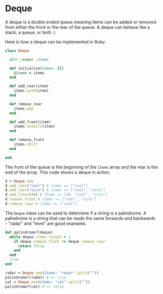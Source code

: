 # Deque

A deque is a double ended queue meaning items can be added or removed from either the front or the rear of the queue.  A deque can behave like a stack, a queue, or both :)

Here is how a deque can be implemented in Ruby:

```ruby
class Deque

  attr_reader :items

  def initialize(items: [])
    @items = items
  end

  def add_rear(item)
    items.push(item)
  end

  def remove_rear
    items.pop
  end

  def add_front(item)
    items.unshift(item)
  end

  def remove_front
    items.shift
  end

end
```

The front of the queue is the beginning of the `items` array and the rear is the end of the array.  This code shows a deque in action.

```ruby
d = Deque.new
d.add_rear("cool") # items => ["cool"]
d.add_rear("nice") # items => ["cool", "nice"]
d.add_front(44) # items => [44, "cool", "nice"]
d.remove_front # items => ["cool", "nice"]
d.remove_rear # items => ["cool"]
```

The `Deque` class can be used to determine if a string is a palindrome.  A palindrome is a string that can be reads the same forwards and backwards - "radar" and "level" are good examples.

```ruby
def palindrome?(deque)
  while deque.items.length > 1
    if deque.remove_front != deque.remove_rear
      return false
    end
  end
  true
end

radar = Deque.new(items: "radar".split(""))
palindrome?(radar) # => true
cat = Deque.new(items: "cat".split(""))
palindrome?(cat) # => false
```

